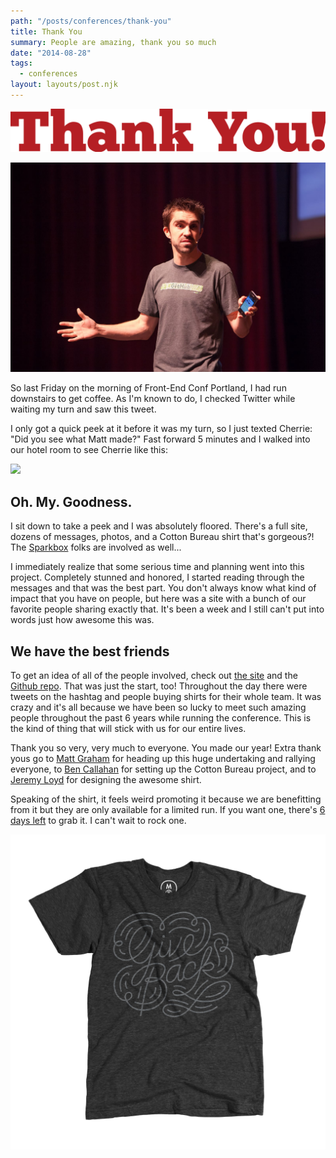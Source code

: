 ```yaml
---
path: "/posts/conferences/thank-you"
title: Thank You
summary: People are amazing, thank you so much
date: "2014-08-28"
tags:
  - conferences
layout: layouts/post.njk
---
```


![](/img/posts/conferences/thank-you/thank-you.svg)

![](/img/posts/conferences/thank-you/matt-graham.jpg)

So last Friday on the morning of Front-End Conf Portland, I had run downstairs to get coffee. As I'm known to do, I checked Twitter while waiting my turn and saw this tweet.

I only got a quick peek at it before it was my turn, so I just texted Cherrie: "Did you see what Matt made?" Fast forward 5 minutes and I walked into our hotel room to see Cherrie like this:

![](emobrit.gif)

## Oh. My. Goodness.

I sit down to take a peek and I was absolutely floored. There's a full site, dozens of messages, photos, and a Cotton Bureau shirt that's gorgeous?! The [Sparkbox](http://seesparkbox.com) folks are involved as well...

I immediately realize that some serious time and planning went into this project. Completely stunned and honored, I started reading through the messages and that was the best part. You don't always know what kind of impact that you have on people, but here was a site with a bunch of our favorite people sharing exactly that. It's been a week and I still can't put into words just how awesome this was.

## We have the best friends

To get an idea of all of the people involved, check out [the site](http://frontendthanks.com) and the [Github repo](https://github.com/mattgraham/frontendthanks). That was just the start, too! Throughout the day there were tweets on the hashtag and people buying shirts for their whole team. It was crazy and it's all because we have been so lucky to meet such amazing people throughout the past 6 years while running the conference. This is the kind of thing that will stick with us for our entire lives.

Thank you so very, very much to everyone. You made our year! Extra thank yous go to [Matt Graham](https://twitter.com/michigangraham) for heading up this huge undertaking and rallying everyone, to [Ben Callahan](https://twitter.com/bencallahan) for setting up the Cotton Bureau project, and to [Jeremy Loyd](https://twitter.com/jeremyloyd) for designing the awesome shirt.

Speaking of the shirt, it feels weird promoting it because we are benefitting from it but they are only available for a limited run. If you want one, there's [6 days left](https://cottonbureau.com/products/to-dan-and-cherrie) to grab it. I can't wait to rock one.

![](/img/posts/conferences/thank-you/give-back-shirt.jpg)
